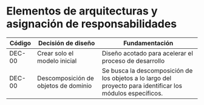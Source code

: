 # Elementos de arquitecturas y asignación de responsabilidades

| Código | Decisión de diseño                   | Fundamentación                                                                                              |
| ------ | ------------------------------------ | ----------------------------------------------------------------------------------------------------------- |
| DEC-00 | Crear solo el modelo inicial         | Diseño acotado para acelerar el proceso de desarrollo                                                       |
| DEC-00 | Descomposición de objetos de dominio | Se busca la descomposición de los objetos a lo largo del proyecto para identificar los módulos específicos. |
